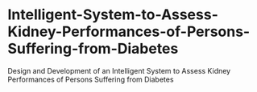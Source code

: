 # Intelligent-System-to-Assess-Kidney-Performances-of-Persons-Suffering-from-Diabetes
Design and Development of an Intelligent System to Assess Kidney Performances of Persons Suffering from Diabetes
